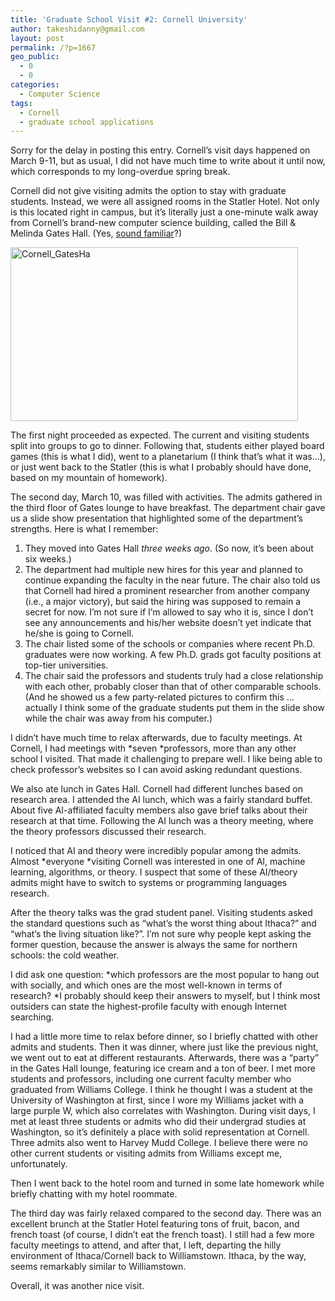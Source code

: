 ```yaml
---
title: 'Graduate School Visit #2: Cornell University'
author: takeshidanny@gmail.com
layout: post
permalink: /?p=1667
geo_public:
  - 0
  - 0
categories:
  - Computer Science
tags:
  - Cornell
  - graduate school applications
---
```

Sorry for the delay in posting this entry. Cornell&#8217;s visit days happened on March 9-11, but as usual, I did not have much time to write about it until now, which corresponds to my long-overdue spring break.

Cornell did not give visiting admits the option to stay with graduate students. Instead, we were all assigned rooms in the Statler Hotel. Not only is this located right in campus, but it&#8217;s literally just a one-minute walk away from Cornell&#8217;s brand-new computer science building, called the Bill & Melinda Gates Hall. (Yes, [sound familiar][1]?)

[<img class="aligncenter size-large wp-image-1683" src="http://www.seitad.com/wp-content/uploads/2014/03/cornell_gatesha.jpg?w=460" alt="Cornell_GatesHa" width="460" height="278" />][2]

<!--more-->

The first night proceeded as expected. The current and visiting students split into groups to go to dinner. Following that, students either played board games (this is what I did), went to a planetarium (I think that&#8217;s what it was&#8230;), or just went back to the Statler (this is what I probably should have done, based on my mountain of homework).

The second day, March 10, was filled with activities. The admits gathered in the third floor of Gates lounge to have breakfast. The department chair gave us a slide show presentation that highlighted some of the department&#8217;s strengths. Here is what I remember:

  1. They moved into Gates Hall *three weeks ago*. (So now, it&#8217;s been about six weeks.)
  2. The department had multiple new hires for this year and planned to continue expanding the faculty in the near future. The chair also told us that Cornell had hired a prominent researcher from another company (i.e., a major victory), but said the hiring was supposed to remain a secret for now. I&#8217;m not sure if I&#8217;m allowed to say who it is, since I don&#8217;t see any announcements and his/her website doesn&#8217;t yet indicate that he/she is going to Cornell.
  3. The chair listed some of the schools or companies where recent Ph.D. graduates were now working. A few Ph.D. grads got faculty positions at top-tier universities.
  4. The chair said the professors and students truly had a close relationship with each other, probably closer than that of other comparable schools. (And he showed us a few party-related pictures to confirm this &#8230; actually I think some of the graduate students put them in the slide show while the chair was away from his computer.)

I didn&#8217;t have much time to relax afterwards, due to faculty meetings. At Cornell, I had meetings with *seven *professors, more than any other school I visited. That made it challenging to prepare well. I like being able to check professor&#8217;s websites so I can avoid asking redundant questions.

We also ate lunch in Gates Hall. Cornell had different lunches based on research area. I attended the AI lunch, which was a fairly standard buffet. About five AI-affiliated faculty members also gave brief talks about their research at that time. Following the AI lunch was a theory meeting, where the theory professors discussed their research.

I noticed that AI and theory were incredibly popular among the admits. Almost *everyone *visiting Cornell was interested in one of AI, machine learning, algorithms, or theory. I suspect that some of these AI/theory admits might have to switch to systems or programming languages research.

After the theory talks was the grad student panel. Visiting students asked the standard questions such as &#8220;what&#8217;s the worst thing about Ithaca?&#8221; and &#8220;what&#8217;s the living situation like?&#8221;. I&#8217;m not sure why people kept asking the former question, because the answer is always the same for northern schools: the cold weather.

I did ask one question: *which professors are the most popular to hang out with socially, and which ones are the most well-known in terms of research? *I probably should keep their answers to myself, but I think most outsiders can state the highest-profile faculty with enough Internet searching.

I had a little more time to relax before dinner, so I briefly chatted with other admits and students. Then it was dinner, where just like the previous night, we went out to eat at different restaurants. Afterwards, there was a &#8220;party&#8221; in the Gates Hall lounge, featuring ice cream and a ton of beer. I met more students and professors, including one current faculty member who graduated from Williams College. I think he thought I was a student at the University of Washington at first, since I wore my Williams jacket with a large purple W, which also correlates with Washington. During visit days, I met at least three students or admits who did their undergrad studies at Washington, so it&#8217;s definitely a place with solid representation at Cornell. Three admits also went to Harvey Mudd College. I believe there were no other current students or visiting admits from Williams except me, unfortunately.

Then I went back to the hotel room and turned in some late homework while briefly chatting with my hotel roommate.

The third day was fairly relaxed compared to the second day. There was an excellent brunch at the Statler Hotel featuring tons of fruit, bacon, and french toast (of course, I didn&#8217;t eat the french toast). I still had a few more faculty meetings to attend, and after that, I left, departing the hilly environment of Ithaca/Cornell back to Williamstown. Ithaca, by the way, seems remarkably similar to Williamstown.

Overall, it was another nice visit.

 [1]: http://seitad.wordpress.com/2014/02/22/graduate-school-visit-1-the-university-of-texas-at-austin/
 [2]: http://www.seitad.com/wp-content/uploads/2014/03/cornell_gatesha.jpg